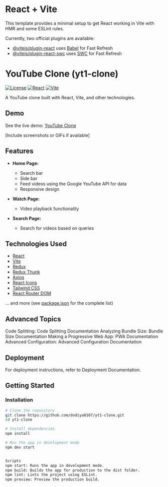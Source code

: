 # React + Vite

This template provides a minimal setup to get React working in Vite with HMR and some ESLint rules.

Currently, two official plugins are available:

- [@vitejs/plugin-react](https://github.com/vitejs/vite-plugin-react/blob/main/packages/plugin-react/README.md) uses [Babel](https://babeljs.io/) for Fast Refresh
- [@vitejs/plugin-react-swc](https://github.com/vitejs/vite-plugin-react-swc) uses [SWC](https://swc.rs/) for Fast Refresh

# YouTube Clone (yt1-clone)

[![License](https://img.shields.io/badge/license-MIT-blue.svg)](LICENSE)
[![React](https://img.shields.io/badge/built%20with-React-blue)](https://reactjs.org/)
[![Vite](https://img.shields.io/badge/built%20with-Vite-brightgreen)](https://vitejs.dev/)

A YouTube clone built with React, Vite, and other technologies.

## Demo

See the live demo: [YouTube Clone](https://65719e9f3812466e912f9c5f--chimerical-selkie-ead2bc.netlify.app/)

[Include screenshots or GIFs if available]

## Features

- **Home Page:**
  - Search bar
  - Side bar
  - Feed videos using the Google YouTube API for data
  - Responsive design

- **Watch Page:**
  - Video playback functionality

- **Search Page:**
  - Search for videos based on queries

## Technologies Used

- [React](https://reactjs.org/)
- [Vite](https://vitejs.dev/)
- [Redux](https://redux.js.org/)
- [Redux Thunk](https://github.com/reduxjs/redux-thunk)
- [Axios](https://axios-http.com/)
- [React Icons](https://react-icons.github.io/react-icons/)
- [Tailwind CSS](https://tailwindcss.com/)
- [React Router DOM](https://reactrouter.com/)

... and more (see [package.json](./package.json) for the complete list)
## Advanced Topics
Code Splitting: Code Splitting Documentation
Analyzing Bundle Size: Bundle Size Documentation
Making a Progressive Web App: PWA Documentation
Advanced Configuration: Advanced Configuration Documentation

## Deployment
For deployment instructions, refer to Deployment Documentation.

## Getting Started

### Installation

```bash
# Clone the repository
git clone https://github.com/dodiya0107/yt1-clone.git
cd yt1-clone

# Install dependencies
npm install

# Run the app in development mode
npm dev start


Scripts
npm start: Runs the app in development mode.
npm build: Builds the app for production to the dist folder.
npm lint: Lints the project using ESLint.
npm preview: Preview the production build.

